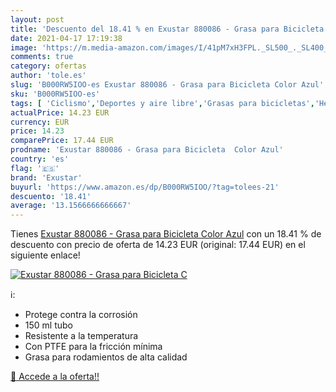 ```yaml
---
layout: post
title: 'Descuento del 18.41 % en Exustar 880086 - Grasa para Bicicleta  C'
date: 2021-04-17 17:19:38
image: 'https://m.media-amazon.com/images/I/41pM7xH3FPL._SL500_._SL400_.jpg'
comments: true
category: ofertas
author: 'tole.es'
slug: 'B000RW5IOO-es Exustar 880086 - Grasa para Bicicleta Color Azul'
sku: 'B000RW5IOO-es'
tags: [ 'Ciclismo','Deportes y aire libre','Grasas para bicicletas','Herramientas y equipo para bicicletas','Ropa y equipo para deportes','bicicleta','exustar', ]
actualPrice: 14.23 EUR
currency: EUR
price: 14.23
comparePrice: 17.44 EUR
prodname: 'Exustar 880086 - Grasa para Bicicleta  Color Azul'
country: 'es'
flag: '🇪🇸'
brand: 'Exustar'
buyurl: 'https://www.amazon.es/dp/B000RW5IOO/?tag=tolees-21'
descuento: '18.41'
average: '13.1566666666667'
---
```


Tienes [Exustar 880086 - Grasa para Bicicleta  Color Azul](https://www.amazon.es/dp/B000RW5IOO/?tag=tolees-21) con un 18.41 % de descuento con precio de oferta de 14.23 EUR (original: 17.44 EUR) en el siguiente enlace!

[![Exustar 880086 - Grasa para Bicicleta  C](https://m.media-amazon.com/images/I/41pM7xH3FPL._SL500_._SL400_.jpg)](https://www.amazon.es/dp/B000RW5IOO/?tag=tolees-21)

ℹ️:

- Protege contra la corrosión
- 150 ml tubo
- Resistente a la temperatura
- Con PTFE para la fricción mínima
- Grasa para rodamientos de alta calidad

[🛒 Accede a la oferta!!](https://www.amazon.es/dp/B000RW5IOO/?tag=tolees-21)
